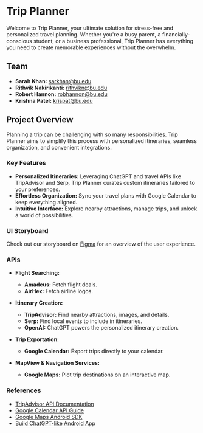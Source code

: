 # Trip Planner

Welcome to Trip Planner, your ultimate solution for stress-free and personalized travel planning. Whether you're a busy parent, a financially-conscious student, or a business professional, Trip Planner has everything you need to create memorable experiences without the overwhelm.

## Team
- **Sarah Khan:** [sarkhan@bu.edu](mailto:sarkhan@bu.edu)
- **Rithvik Nakirikanti:** [rithvikn@bu.edu](mailto:rithvikn@bu.edu)
- **Robert Hannon:** [robhannon@bu.edu](mailto:robhannon@bu.edu)
- **Krishna Patel:** [krispat@bu.edu](mailto:krispat@bu.edu)

## Project Overview
Planning a trip can be challenging with so many responsibilities. Trip Planner aims to simplify this process with personalized itineraries, seamless organization, and convenient integrations. 

### Key Features
- **Personalized Itineraries:** Leveraging ChatGPT and travel APIs like TripAdvisor and Serp, Trip Planner curates custom itineraries tailored to your preferences.
- **Effortless Organization:** Sync your travel plans with Google Calendar to keep everything aligned.
- **Intuitive Interface:** Explore nearby attractions, manage trips, and unlock a world of possibilities.

### UI Storyboard
Check out our storyboard on [Figma](https://www.figma.com/file/74cVeOlz14VIgggVBeYhtS/TripPlanner?type=design&node-id=429%3A380&mode=design&t=qQTs0gOZBAcgH9UX-1) for an overview of the user experience.

### APIs
- **Flight Searching:**
  - **Amadeus:** Fetch flight deals.
  - **AirHex:** Fetch airline logos.

- **Itinerary Creation:**
  - **TripAdvisor:** Find nearby attractions, images, and details.
  - **Serp:** Find local events to include in itineraries.
  - **OpenAI:** ChatGPT powers the personalized itinerary creation.

- **Trip Exportation:**
  - **Google Calendar:** Export trips directly to your calendar.

- **MapView & Navigation Services:**
  - **Google Maps:** Plot trip destinations on an interactive map.

### References
- [TripAdvisor API Documentation](https://tripadvisor-content-api.readme.io/reference/getlocationdetails)
- [Google Calendar API Guide](https://developers.google.com/calendar/api/guides/overview#:~:text=The%20Google%20Calendar%20API%20is,the%20Google%20Calendar%20Web%20interface.)
- [Google Maps Android SDK](https://developers.google.com/maps/documentation/android-sdk/overview)
- [Build ChatGPT-like Android App](https://www.geeksforgeeks.org/how-to-build-a-chatgpt-like-app-in-android-using-openai-api/#)


